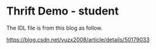 # Thrift Demo - student

The IDL file is from this blog as follow.

https://blog.csdn.net/yuzx2008/article/details/50179033 
